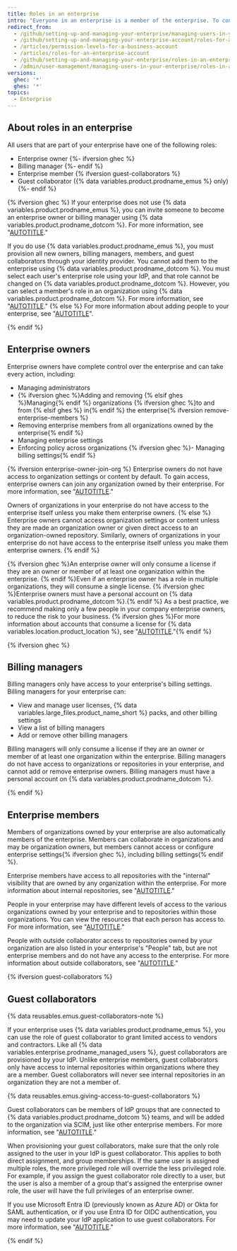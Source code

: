 ```yaml
---
title: Roles in an enterprise
intro: "Everyone in an enterprise is a member of the enterprise. To control access to your enterprise's settings and data, you can assign different roles to members of your enterprise."
redirect_from:
  - /github/setting-up-and-managing-your-enterprise/managing-users-in-your-enterprise/roles-in-an-enterprise
  - /github/setting-up-and-managing-your-enterprise-account/roles-for-an-enterprise-account
  - /articles/permission-levels-for-a-business-account
  - /articles/roles-for-an-enterprise-account
  - /github/setting-up-and-managing-your-enterprise/roles-in-an-enterprise
  - /admin/user-management/managing-users-in-your-enterprise/roles-in-an-enterprise
versions:
  ghec: '*'
  ghes: '*'
topics:
  - Enterprise
---
```


## About roles in an enterprise

All users that are part of your enterprise have one of the following roles:

- Enterprise owner
{%- ifversion ghec %}
- Billing manager
{%- endif %}
- Enterprise member
{% ifversion guest-collaborators %}
- Guest collaborator ({% data variables.product.prodname_emus %} only)
{%- endif %}

{% ifversion ghec %}
If your enterprise does not use {% data variables.product.prodname_emus %}, you can invite someone to become an enterprise owner or billing manager using {% data variables.product.prodname_dotcom %}. For more information, see "[AUTOTITLE](/admin/user-management/managing-users-in-your-enterprise/inviting-people-to-manage-your-enterprise)."

If you do use {% data variables.product.prodname_emus %}, you must provision all new owners, billing managers, members, and guest collaborators through your identity provider. You cannot add them to the enterprise using {% data variables.product.prodname_dotcom %}. You must select each user's enterprise role using your IdP, and that role cannot be changed on {% data variables.product.prodname_dotcom %}. However, you can select a member's role in an organization using {% data variables.product.prodname_dotcom %}. For more information, see "[AUTOTITLE](/enterprise-cloud@latest/admin/identity-and-access-management/using-enterprise-managed-users-for-iam/about-enterprise-managed-users)."
{% else %}
For more information about adding people to your enterprise, see "[AUTOTITLE](/admin/identity-and-access-management)".

{% endif %}

## Enterprise owners

Enterprise owners have complete control over the enterprise and can take every action, including:

- Managing administrators
- {% ifversion ghec %}Adding and removing {% elsif ghes %}Managing{% endif %} organizations {% ifversion ghec %}to and from {% elsif ghes %} in{% endif %} the enterprise{% ifversion remove-enterprise-members %}
- Removing enterprise members from all organizations owned by the enterprise{% endif %}
- Managing enterprise settings
- Enforcing policy across organizations
{% ifversion ghec %}- Managing billing settings{% endif %}

{% ifversion enterprise-owner-join-org %}
Enterprise owners do not have access to organization settings or content by default. To gain access, enterprise owners can join any organization owned by their enterprise. For more information, see "[AUTOTITLE](/admin/user-management/managing-organizations-in-your-enterprise/managing-your-role-in-an-organization-owned-by-your-enterprise)."

Owners of organizations in your enterprise do not have access to the enterprise itself unless you make them enterprise owners.
{% else %}
Enterprise owners cannot access organization settings or content unless they are made an organization owner or given direct access to an organization-owned repository. Similarly, owners of organizations in your enterprise do not have access to the enterprise itself unless you make them enterprise owners.
{% endif %}

{% ifversion ghec %}An enterprise owner will only consume a license if they are an owner or member of at least one organization within the enterprise. {% endif %}Even if an enterprise owner has a role in multiple organizations, they will consume a single license. {% ifversion ghec %}Enterprise owners must have a personal account on {% data variables.product.prodname_dotcom %}.{% endif %} As a best practice, we recommend making only a few people in your company enterprise owners, to reduce the risk to your business. {% ifversion ghes %}For more information about accounts that consume a license for {% data variables.location.product_location %}, see "[AUTOTITLE](/billing/managing-the-plan-for-your-github-account/about-per-user-pricing#accounts-that-consume-a-license-on-github-enterprise-server)."{% endif %}

{% ifversion ghec %}

## Billing managers

Billing managers only have access to your enterprise's billing settings. Billing managers for your enterprise can:
- View and manage user licenses, {% data variables.large_files.product_name_short %} packs, and other billing settings
- View a list of billing managers
- Add or remove other billing managers

Billing managers will only consume a license if they are an owner or member of at least one organization within the enterprise. Billing managers do not have access to organizations or repositories in your enterprise, and cannot add or remove enterprise owners. Billing managers must have a personal account on {% data variables.product.prodname_dotcom %}.

{% endif %}

## Enterprise members

Members of organizations owned by your enterprise are also automatically members of the enterprise. Members can collaborate in organizations and may be organization owners, but members cannot access or configure enterprise settings{% ifversion ghec %}, including billing settings{% endif %}.

Enterprise members have access to all repositories with the "internal" visibility that are owned by any organization within the enterprise. For more information about internal repositories, see "[AUTOTITLE](/repositories/creating-and-managing-repositories/about-repositories#about-internal-repositories)."

People in your enterprise may have different levels of access to the various organizations owned by your enterprise and to repositories within those organizations. You can view the resources that each person has access to. For more information, see "[AUTOTITLE](/admin/user-management/managing-users-in-your-enterprise/viewing-people-in-your-enterprise)."

People with outside collaborator access to repositories owned by your organization are also listed in your enterprise's "People" tab, but are not enterprise members and do not have any access to the enterprise. For more information about outside collaborators, see "[AUTOTITLE](/organizations/managing-peoples-access-to-your-organization-with-roles/roles-in-an-organization#outside-collaborators)."

{% ifversion guest-collaborators %}

## Guest collaborators

{% data reusables.emus.guest-collaborators-note %}

If your enterprise uses {% data variables.product.prodname_emus %}, you can use the role of guest collaborator to grant limited access to vendors and contractors. Like all {% data variables.enterprise.prodname_managed_users %}, guest collaborators are provisioned by your IdP. Unlike enterprise members, guest collaborators only have access to internal repositories within organizations where they are a member. Guest collaborators will never see internal repositories in an organization they are not a member of.

{% data reusables.emus.giving-access-to-guest-collaborators %}

Guest collaborators can be members of IdP groups that are connected to {% data variables.product.prodname_dotcom %} teams, and will be added to the organization via SCIM, just like other enterprise members. For more information, see "[AUTOTITLE](/admin/identity-and-access-management/using-enterprise-managed-users-for-iam/managing-team-memberships-with-identity-provider-groups)."

When provisioning your guest collaborators, make sure that the only role assigned to the user in your IdP is guest collaborator. This applies to both direct assignment, and group memberships. If the same user is assigned multiple roles, the more privileged role will override the less privileged role. For example, if you assign the guest collaborator role directly to a user, but the user is also a member of a group that's assigned the enterprise owner role, the user will have the full privileges of an enterprise owner.

If you use Microsoft Entra ID (previously known as Azure AD) or Okta for SAML authentication, or if you use Entra ID for OIDC authentication, you may need to update your IdP application to use guest collaborators. For more information, see "[AUTOTITLE](/admin/managing-accounts-and-repositories/managing-users-in-your-enterprise/enabling-guest-collaborators)."

{% endif %}
